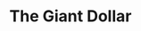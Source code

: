 ---
pid: MP25
title: The Giant Dollar
location_transcription: City Hall Courtyard
zipcode: '19143'
outside_phl: 
neighborhood: University City
age: '21'
age_range: 20-29
instagram: 
image_file_name: MP_25.jpg
proposal_transcription: My idea for a monument would be the giant dollar placed in
  the middle of city hall courtyard. This is because America is all about being the
  free country bath physically, lawfully and financially. First, you would make a
  rectangle shape, make the dollar green. In the middle, you would carve different
  people out of the face of the president that found freedom in America.
topic: Politics
topic_summary: '0'
type: Interactive
keywords_other: 
credit: Dacia L. Clark-Nedo
image_labels: 
twitter: 
facebook: 
permalink: "/monuments/mp25/"
layout: item-page
---